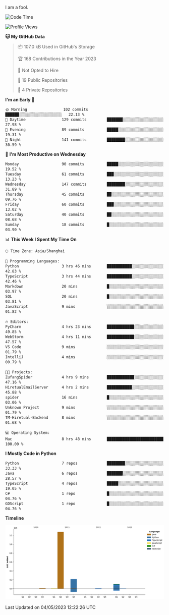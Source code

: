 I am a fool.

<!--START_SECTION:waka-->
![Code Time](http://img.shields.io/badge/Code%20Time-369%20hrs%2029%20mins-blue)

![Profile Views](http://img.shields.io/badge/Profile%20Views-21-blue)

**🐱 My GitHub Data** 

> 📦 107.0 kB Used in GitHub's Storage 
 > 
> 🏆 168 Contributions in the Year 2023
 > 
> 🚫 Not Opted to Hire
 > 
> 📜 19 Public Repositories 
 > 
> 🔑 4 Private Repositories 
 > 
**I'm an Early 🐤** 

```text
🌞 Morning                102 commits         ██████░░░░░░░░░░░░░░░░░░░   22.13 % 
🌆 Daytime                129 commits         ███████░░░░░░░░░░░░░░░░░░   27.98 % 
🌃 Evening                89 commits          █████░░░░░░░░░░░░░░░░░░░░   19.31 % 
🌙 Night                  141 commits         ████████░░░░░░░░░░░░░░░░░   30.59 % 
```
📅 **I'm Most Productive on Wednesday** 

```text
Monday                   90 commits          █████░░░░░░░░░░░░░░░░░░░░   19.52 % 
Tuesday                  61 commits          ███░░░░░░░░░░░░░░░░░░░░░░   13.23 % 
Wednesday                147 commits         ████████░░░░░░░░░░░░░░░░░   31.89 % 
Thursday                 45 commits          ██░░░░░░░░░░░░░░░░░░░░░░░   09.76 % 
Friday                   60 commits          ███░░░░░░░░░░░░░░░░░░░░░░   13.02 % 
Saturday                 40 commits          ██░░░░░░░░░░░░░░░░░░░░░░░   08.68 % 
Sunday                   18 commits          █░░░░░░░░░░░░░░░░░░░░░░░░   03.90 % 
```


📊 **This Week I Spent My Time On** 

```text
🕑︎ Time Zone: Asia/Shanghai

💬 Programming Languages: 
Python                   3 hrs 46 mins       ███████████░░░░░░░░░░░░░░   42.83 % 
TypeScript               3 hrs 44 mins       ███████████░░░░░░░░░░░░░░   42.46 % 
Markdown                 20 mins             █░░░░░░░░░░░░░░░░░░░░░░░░   03.97 % 
SQL                      20 mins             █░░░░░░░░░░░░░░░░░░░░░░░░   03.81 % 
JavaScript               9 mins              ░░░░░░░░░░░░░░░░░░░░░░░░░   01.82 % 

🔥 Editors: 
PyCharm                  4 hrs 23 mins       ████████████░░░░░░░░░░░░░   49.85 % 
WebStorm                 4 hrs 11 mins       ████████████░░░░░░░░░░░░░   47.57 % 
VS Code                  9 mins              ░░░░░░░░░░░░░░░░░░░░░░░░░   01.79 % 
IntelliJ                 4 mins              ░░░░░░░░░░░░░░░░░░░░░░░░░   00.79 % 

🐱‍💻 Projects: 
ZufangSpider             4 hrs 9 mins        ████████████░░░░░░░░░░░░░   47.16 % 
HiretualEmailServer      4 hrs 2 mins        ███████████░░░░░░░░░░░░░░   45.88 % 
spider                   16 mins             █░░░░░░░░░░░░░░░░░░░░░░░░   03.06 % 
Unknown Project          9 mins              ░░░░░░░░░░░░░░░░░░░░░░░░░   01.79 % 
TM-Hiretual-Backend      8 mins              ░░░░░░░░░░░░░░░░░░░░░░░░░   01.68 % 

💻 Operating System: 
Mac                      8 hrs 48 mins       █████████████████████████   100.00 % 
```

**I Mostly Code in Python** 

```text
Python                   7 repos             ████████░░░░░░░░░░░░░░░░░   33.33 % 
Java                     6 repos             ███████░░░░░░░░░░░░░░░░░░   28.57 % 
TypeScript               4 repos             █████░░░░░░░░░░░░░░░░░░░░   19.05 % 
C#                       1 repo              █░░░░░░░░░░░░░░░░░░░░░░░░   04.76 % 
GDScript                 1 repo              █░░░░░░░░░░░░░░░░░░░░░░░░   04.76 % 
```



**Timeline**

![Lines of Code chart](https://raw.githubusercontent.com/VeejaLiu/VeejaLiu/master/assets/bar_graph.png)


 Last Updated on 04/05/2023 12:22:26 UTC
<!--END_SECTION:waka-->
